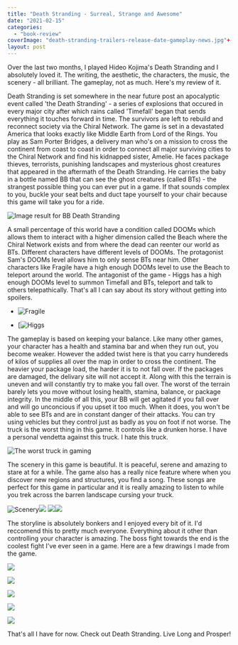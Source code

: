 ```yaml
---
title: "Death Stranding - Surreal, Strange and Awesome"
date: "2021-02-15"
categories: 
  - "book-review"
coverImage: "death-stranding-trailers-release-date-gameplay-news.jpg"+
layout: post
---
```


Over the last two months, I played Hideo Kojima's Death Stranding and I absolutely loved it. The writing, the aesthetic, the characters, the music, the scenery - all brilliant. The gameplay, not as much. Here's my review of it.

Death Stranding is set somewhere in the near future post an apocalyptic event called 'the Death Stranding' - a series of explosions that occured in every major city after which rains called 'Timefall' began that sends everything it touches forward in time. The survivors are left to rebuild and reconnect society via the Chiral Network. The game is set in a devastated America that looks exactly like Middle Earth from Lord of the Rings. You play as Sam Porter Bridges, a delivery man who's on a mission to cross the continent from coast to coast in order to connect all major surviving cities to the Chiral Network and find his kidnapped sister, Amelie. He faces package thieves, terrorists, punishing landscapes and mysterious ghost creatures that appeared in the aftermath of the Death Stranding. He carries the baby in a bottle named BB that can see the ghost creatures (called BTs) - the strangest possible thing you can ever put in a game. If that sounds complex to you, buckle your seat belts and duct tape yourself to your chair because this game will take you for a ride.

![Image result for BB Death Stranding](images/j9vkt9atc3z31.jpg)


A small percentage of this world have a condition called DOOMs which allows them to interact with a higher dimension called the Beach where the Chiral Network exists and from where the dead can reenter our world as BTs. Different characters have different levels of DOOMs. The protagonist Sam's DOOMs level allows him to only sense BTs near him. Other characters like Fragile have a high enough DOOMs level to use the Beach to teleport around the world. The antagonist of the game - Higgs has a high enough DOOMs level to summon Timefall and BTs, teleport and talk to others telepathically. That's all I can say about its story without getting into spoilers.

- ![Fragile](images/2021/3601611-ds-episode0200001.jpg)
    
- [![Higgs](images/2021/01-11-2019-death-stranding-higgs-boss.jpg)

The gameplay is based on keeping your balance. Like many other games, your character has a health and stamina bar and when they run out, you become weaker. However the added twist here is that you carry hundereds of kilos of supplies all over the map in order to cross the continent. The heavier your package load, the harder it is to not fall over. If the packages are damaged, the delivary site will not accept it. Along with this the terrain is uneven and will constantly try to make you fall over. The worst of the terrain barely lets you move without losing health, stamina, balance, or package integrity. In the middle of all this, your BB will get agitated if you fall over and will go unconcious if you upset it too much. When it does, you won't be able to see BTs and are in constant danger of their attacks. You can try using vehicles but they control just as badly as you on foot if not worse. The truck is the worst thing in this game. It controls like a drunken horse. I have a personal vendetta against this truck. I hate this truck.

![The worst truck in gaming](images/2021/9397a-deathstrandingtgsgameplay.png)

The scenery in this game is beautiful. It is peaceful, serene and amazing to stare at for a while. The game also has a really nice feature where when you discover new regions and structures, you find a song. These songs are perfect for this game in particular and it is really amazing to listen to while you trek across the barren landscape cursing your truck.

![Scenery](images/2021/death-strandinge284a2_20201022191116.jpg)![](images/2021/death-strandinge284a2_20201022223259-1.jpg)
![](images/2021/death-strandinge284a2_20201024154327-1.jpg)![](images/2021/death-strandinge284a2_20201118151956.jpg)

The storyline is absolutely bonkers and I enjoyed every bit of it. I'd reccomend this to pretty much everyone. Everything about it other than controlling your character is amazing. The boss fight towards the end is the coolest fight I've ever seen in a game. Here are a few drawings I made from the game.

![](images/2021/document_2021-02-15_131648-1.jpg)

![](images/2021/document_2021-02-15_131520-2.jpg)

![](images/2021/document_2021-02-15_131258-1.jpg)

![](images/2021/photo_2021-02-15_131147-1.jpg)

![](images/2021/photo_2020-10-21_212527-1-2.jpg)

That's all I have for now. Check out Death Stranding. Live Long and Prosper!
